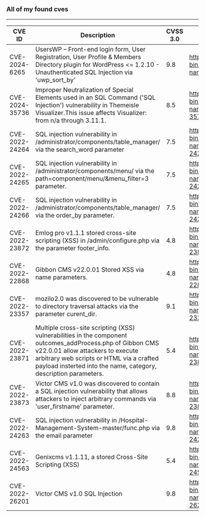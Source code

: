 ### All of my found cves
---
| CVE ID               | Description| CVSS 3.0  |       CVE MITRE           |       NVD           | 
| -------------------- | --------- | --------- | -------------------------| --------------------| 
| CVE-2024-6265        | UsersWP – Front-end login form, User Registration, User Profile & Members Directory plugin for WordPress <= 1.2.10 - Unauthenticated SQL Injection via 'uwp_sort_by' | 9.8 | https://cve.mitre.org/cgi-bin/cvename.cgi?name=CVE-2024-6265| https://nvd.nist.gov/vuln/detail/CVE-2024-6265|
| CVE-2024-35736       | Improper Neutralization of Special Elements used in an SQL Command ('SQL Injection') vulnerability in Themeisle Visualizer.This issue affects Visualizer: from n/a through 3.11.1.| 8.5 | https://cve.mitre.org/cgi-bin/cvename.cgi?name=CVE-2024-35736 | https://nvd.nist.gov/vuln/detail/CVE-2024-35736|
| CVE-2022-24264       | SQL injection vulnerability in /administrator/components/table_manager/ via the search_word parameter| 7.5 | https://cve.mitre.org/cgi-bin/cvename.cgi?name=CVE-2022-24264 | https://nvd.nist.gov/view/vuln/detail?vulnId=CVE-2022-24264 |
| CVE-2022-24265       | SQL injection vulnerability in /administrator/components/menu/ via the path=component/menu/&menu_filter=3 parameter.| 7.5 | https://cve.mitre.org/cgi-bin/cvename.cgi?name=CVE-2022-24265 | https://nvd.nist.gov/view/vuln/detail?vulnId=CVE-2022-24265 |
| CVE-2022-24266 |  SQL injection vulnerability in /administrator/components/table_manager/ via the order_by parameter. | 7.5 | https://cve.mitre.org/cgi-bin/cvename.cgi?name=CVE-2022-24266 | https://nvd.nist.gov/view/vuln/detail?vulnId=CVE-2022-24266 |
| CVE-2022-23872 | Emlog pro v1.1.1 stored cross-site scripting (XSS) in /admin/configure.php via the parameter footer_info. | 4.8 | https://cve.mitre.org/cgi-bin/cvename.cgi?name=CVE-2022-23872 | https://nvd.nist.gov/view/vuln/detail?vulnId=CVE-2022-23872 |
| CVE-2022-22868       | Gibbon CMS v22.0.01 Stored XSS via name parameters. | 4.8 | https://cve.mitre.org/cgi-bin/cvename.cgi?name=CVE-2022-22868 | https://nvd.nist.gov/vuln/detail/CVE-2022-22868 |
| CVE-2022-23357       | mozilo2.0 was discovered to be vulnerable to directory traversal attacks via the parameter curent_dir.| 9.1 | https://cve.mitre.org/cgi-bin/cvename.cgi?name=CVE-2022-23357 | https://nvd.nist.gov/view/vuln/detail?vulnId=CVE-2022-23357 |
| CVE-2022-23871       | Multiple cross-site scripting (XSS) vulnerabilities in the component outcomes_addProcess.php of Gibbon CMS v22.0.01 allow attackers to execute arbitrary web scripts or HTML via a crafted payload insterted into the name, category, description parameters.| 5.4 | https://cve.mitre.org/cgi-bin/cvename.cgi?name=CVE-2022-23871 | https://nvd.nist.gov/view/vuln/detail?vulnId=CVE-2022-23871|
| CVE-2022-23873       | Victor CMS v1.0 was discovered to contain a SQL injection vulnerability that allows attackers to inject arbitrary commands via 'user_firstname' parameter.| 8.8 | https://cve.mitre.org/cgi-bin/cvename.cgi?name=CVE-2022-23873 | https://nvd.nist.gov/view/vuln/detail?vulnId=CVE-2022-23873 |
|CVE-2022-24263        | SQL injection vulnerability in /Hospital-Management-System-master/func.php via the email parameter| 9.8 | https://cve.mitre.org/cgi-bin/cvename.cgi?name=CVE-2022-24263 | https://nvd.nist.gov/view/vuln/detail?vulnId=CVE-2022-24263|
|CVE-2022-24563 | Genixcms v1.1.11, a stored Cross-Site Scripting (XSS) | 5.4 | https://cve.mitre.org/cgi-bin/cvename.cgi?name=CVE-2022-24563 | https://nvd.nist.gov/vuln/detail/CVE-2022-24563|
| CVE-2022-26201 | Victor CMS v1.0 SQL Injection | 9.8 |https://cve.mitre.org/cgi-bin/cvename.cgi?name=CVE-2022-26201 | https://nvd.nist.gov/vuln/detail/CVE-2022-26201 |
